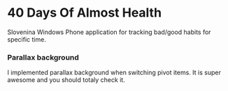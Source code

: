 # 40 Days Of Almost Health
Slovenina Windows Phone application for tracking bad/good habits for specific time. 

### Parallax background
I implemented parallax background when switching pivot items. It is super awesome and you should totaly check it.
